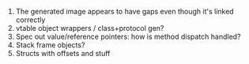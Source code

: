 1. The generated image appears to have gaps even though it's linked correctly
2. vtable object wrappers / class+protocol gen?
3. Spec out value/reference pointers: how is method dispatch handled?
4. Stack frame objects?
5. Structs with offsets and stuff

